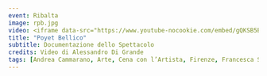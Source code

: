 ```yaml
---
event: Ribalta
image: rpb.jpg
video: <iframe data-src="https://www.youtube-nocookie.com/embed/gQKSB5BZUpA" class="lazyload" frameborder="0" allow="accelerometer; autoplay; encrypted-media; gyroscope; picture-in-picture" allowfullscreen></iframe>
title: "Poyet Bellico"
subtitle: Documentazione dello Spettacolo
credits: Video di Alessandro Di Grande
tags: [Andrea Cammarano, Arte, Cena con l’Artista, Firenze, Francesca Sante, La retroguardia a piedi scalzi, Lettura, Performance, Pittura, Poesia, Poyet Bellico, Ribalta, Samuel Angus McGehee, Teatro]
---
```


